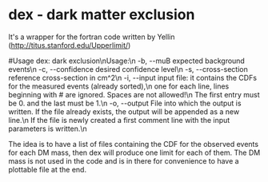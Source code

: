 # dex - dark matter exclusion
It's a wrapper for the fortran code written by Yellin (http://titus.stanford.edu/Upperlimit/)

#Usage
dex: dark exclusion\nUsage:\n
    -b, --muB expected background events\n
    -c, --confidence desired confidence level\n
    -s, --cross-section reference cross-section in cm^2\n
    -i, --input input file: it contains the CDFs for the measured events (already sorted),\n
     one for each line, lines beginning with # are ignored. Spaces are not allowed!\n
     The first entry must be 0. and the last must be 1.\n
    -o, --output File into which the output is written. If the file already exists, the output will be appended as a new line.\n
      If the file is newly created a first comment line with the input parameters is written.\n

The idea is to have a list of files containing the CDF for the observed events for each DM mass, then dex will produce one limit for each of them.
The DM mass is not used in the code and is in there for convenience to have a plottable file at the end.